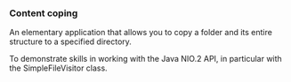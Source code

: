 ### Content coping
An elementary application that allows you to copy a folder 
and its entire structure to a specified directory.

To demonstrate skills in working with the Java NIO.2 API, in particular with the SimpleFileVisitor<Path> class.